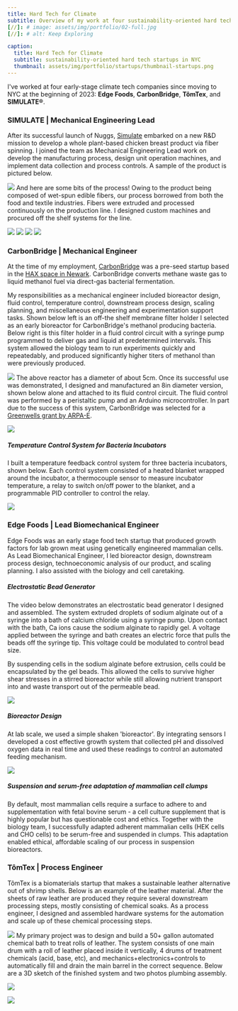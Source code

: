 ```yaml
---
title: Hard Tech for Climate
subtitle: Overview of my work at four sustainability-oriented hard tech startups in NYC
[//]: # image: assets/img/portfolio/02-full.jpg
[//]: # alt: Keep Exploring

caption:
  title: Hard Tech for Climate
  subtitle: sustainability-oriented hard tech startups in NYC
  thumbnail: assets/img/portfolio/startups/thumbnail-startups.png
---
```

I've worked at four early-stage climate tech companies since moving to NYC at the beginning of 2023: **Edge Foods**, **CarbonBridge**, **TômTex**, and **SIMULATE®**.
### SIMULATE | Mechanical Engineering Lead
After its successful launch of Nuggs, [Simulate](https://simulate.com/) embarked on a new R&D mission to develop a whole plant-based chicken breast product via fiber spinning. I joined the team as Mechanical Engineering Lead work on develop the manufacturing process, design unit operation machines, and implement data collection and process controls.
A sample of the product is pictured below.

![](assets/img/portfolio/startups/chicken.PNG)
And here are some bits of the process! Owing to the product being composed of wet-spun edible fibers, our process borrowed from both the food and textile industries. Fibers were extruded and processed continuously on the production line. I designed custom machines and procured off the shelf systems for the line.

![](assets/img/portfolio/startups/fiber-extrusion.gif)
![](assets/img/portfolio/startups/press-roller.gif)
![](assets/img/portfolio/startups/heated-godet.gif)
![](assets/img/portfolio/startups/emulsion-application.gif)

### CarbonBridge | Mechanical Engineer
At the time of my employment, [CarbonBridge](https://carbonbridge.io/) was a pre-seed startup based in the [HAX space in Newark](https://hax.co/). CarbonBridge converts methane waste gas to liquid methanol fuel via direct-gas bacterial fermentation.

My responsibilities as a mechanical engineer included bioreactor design, fluid control, temperature control, downstream process design, scaling planning, and miscellaneous engineering and experimentation support tasks. Shown below left is an off-the shelf membrane filter holder I selected as an early bioreactor for CarbonBridge's methanol producing bacteria. Below right is this filter holder in a fluid control circuit with a syringe pump programmed to deliver gas and liquid at predetermined intervals. This system allowed the biology team to run experiments quickly and repeatedably, and produced significantly higher titers of methanol than were previously produced.

![](assets/img/portfolio/startups/small-reactor.png)
The above reactor has a diameter of about 5cm. Once its successful use was demonstrated, I designed and manufactured an 8in diameter version, shown below alone and attached to its fluid control circuit. The fluid control was performed by a peristaltic pump and an Arduino microcontroller. In part due to the success of this system, CarbonBridge was selected for a [Greenwells grant by ARPA-E](https://www.linkedin.com/posts/carbonbridge_arpaegreenwells-decarbonize-methanol-activity-7226101649805635585-ts0E?utm_source=share&utm_medium=member_desktop).

![](assets/img/portfolio/startups/big-reactor.png)
##### Temperature Control System for Bacteria Incubators
I built a temperature feedback control system for three bacteria incubators, shown below. Each control system consisted of a heated blanket wrapped around the incubator, a thermocouple sensor to measure incubator temperature, a relay to switch on/off power to the blanket, and a programmable PID controller to control the relay.

![](assets/img/portfolio/startups/temp-control.png)
### Edge Foods | Lead Biomechanical Engineer
Edge Foods was an early stage food tech startup that produced growth factors for lab grown meat using genetically engineered mammalian cells. As Lead Biomechanical Engineer, I led bioreactor design, downstream process design, technoeconomic analysis of our product, and scaling planning. I also assisted with the biology and cell caretaking.

##### Electrostatic Bead Generator
The video below demonstrates an electrostatic bead generator I designed and assembled. The system extruded droplets of sodium alginate out of a syringe into a bath of calcium chloride using a syringe pump. Upon contact with the bath, Ca ions cause the sodium alginate to rapidly gel. A voltage applied between the syringe and bath creates an electric force that pulls the beads off the syringe tip. This voltage could be  modulated to control bead size.

By suspending cells in the sodium alginate before extrusion, cells could be encapsulated by the gel beads. This allowed the cells to survive higher shear stresses in a stirred bioreactor while still allowing nutrient transport into and waste transport out of the permeable bead.

[![](assets/img/portfolio/startups/electrostatic.png)](https://youtu.be/DudUC4S9mcY?si=iVcPpXFxJVsZcAIo)
##### Bioreactor Design
At lab scale, we used a simple shaken 'bioreactor'. By integrating sensors I developed a cost effective growth system that collected pH and dissolved oxygen data in real time and used these readings to control an automated feeding mechanism. 

![](assets/img/portfolio/startups/edge-reactor.png)
##### Suspension and serum-free adaptation of mammalian cell clumps
By default, most mammalian cells require a surface to adhere to and supplementation with fetal bovine serum - a cell culture supplement that is highly popular but has questionable cost and ethics. Together with the biology team, I successfully adapted adherent mammalian cells (HEK cells and CHO cells) to be serum-free and suspended in clumps. This adaptation enabled ethical, affordable scaling of our process in suspension bioreactors.

### TômTex | Process Engineer
TômTex is a biomaterials startup that makes a sustainable leather alternative out of shrimp shells. Below is an example of the leather material. After the sheets of raw leather are produced they require several downstream processing steps, mostly consisting of chemical soaks. As a process engineer, I designed and assembled hardware systems for the automation and scale up of these chemical processing steps.

![](assets/img/portfolio/startups/wallet.png)
My primary project was to design and build a 50+ gallon automated chemical bath to treat rolls of leather. The system consists of one main drum with a roll of leather placed inside it vertically, 4 drums of treatment chemicals (acid, base, etc), and mechanics+electronics+controls to automatically fill and drain the main barrel in the correct sequence. Below are a 3D sketch of the finished system and two photos plumbing assembly.

![](assets/img/portfolio/startups/layout.png)

![](assets/img/portfolio/startups/progress.png)